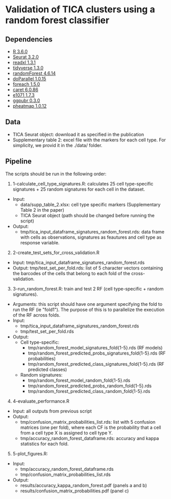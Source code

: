 # Validation of TICA clusters using a random forest classifier


## Dependencies

* [R 3.6.0](https://cran.r-project.org/)
* [Seurat 3.2.0](https://cran.r-project.org/web/packages/Seurat/index.html)
* [readxl 1.3.1](https://cran.r-project.org/web/packages/readxl/index.html)
* [tidyverse 1.3.0](https://cran.r-project.org/web/packages/tidyverse/index.html)
* [randomForest 4.6.14](https://cran.r-project.org/web/packages/randomForest/index.html)
* [doParallel 1.0.15](https://cran.r-project.org/web/packages/doParallel/index.html)
* [foreach 1.5.0](https://cran.r-project.org/web/packages/foreach/index.html)
* [caret 6.0.86](https://cran.r-project.org/web/packages/caret/index.html)
* [e1071 1.7.3](https://cran.r-project.org/web/packages/e1071/index.html)
* [ggpubr 0.3.0](https://cran.r-project.org/web/packages/ggpubr/index.html)
* [pheatmap 1.0.12](https://cran.r-project.org/web/packages/pheatmap/index.html)


## Data

* TICA Seurat object: download it as specified in the publication
* Supplementary table 2: excel file with the markers for each cell type. For simplicity, we provid it in the ./data/ folder.


## Pipeline

The scripts should be run in the following order:


1. 1-calculate_cell_type_signatures.R: calculates 25 cell type-specific signatures + 25 random signatures for each cell in the dataset.
  * Input:
    * data/supp_table_2.xlsx: cell type specific markers (Supplementary Table 2 in the paper)
    * TICA Seurat object (path should be changed before running the script)
  * Output:
    * tmp/tica_input_dataframe_signatures_random_forest.rds: data frame with cells as observations, signatures as feautures and cell type as response variable.
2. 2-create_test_sets_for_cross_validation.R
  * Input: tmp/tica_input_dataframe_signatures_random_forest.rds
  * Output: tmp/test_set_per_fold.rds: list of 5 character vectors containing the barcodes of the cells that belong to each fold of the cross-validation.
3. 3-run_random_forest.R: train and test 2 RF (cell type-specific + random signatures).
  * Arguments: this script should have one argument specifying the fold to run the RF (ie "fold1"). The purpose of this is to parallelize the execution of the RF across folds.
  * Input:
    * tmp/tica_input_dataframe_signatures_random_forest.rds
    * tmp/test_set_per_fold.rds
  * Output: 
    * Cell type-specific:
      * tmp/random_forest_model_signatures_fold{1-5}.rds (RF models)
      * tmp/random_forest_predicted_probs_signatures_fold{1-5}.rds (RF probabilities)
      * tmp/random_forest_predicted_class_signatures_fold{1-5}.rds (RF predicted classes)
    * Random signatures:
      * tmp/random_forest_model_random_fold{1-5}.rds
      * tmp/random_forest_predicted_probs_random_fold{1-5}.rds
      * tmp/random_forest_predicted_class_random_fold{1-5}.rds
4. 4-evaluate_performance.R
  * Input: all outputs from previous script
  * Output:
  	* tmp/confusion_matrix_probabilities_list.rds: list with 5 confusion matrices (one per fold), where each CF is the probability that a cell from a cell type X is assigned to cell type Y.
    * tmp/accuracy_random_forest_dataframe.rds: accuracy and kappa statistics for each fold.
5. 5-plot_figures.R: 
  * Input:
    * tmp/accuracy_random_forest_dataframe.rds
    * tmp/confusion_matrix_probabilities_list.rds
  * Output: 
    * results/accuracy_kappa_random_forest.pdf (panels a and b)
    * results/confusion_matrix_probabilities.pdf (panel c)